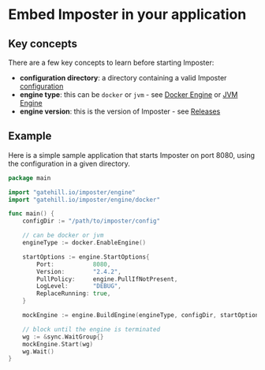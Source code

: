 # Embed Imposter in your application

## Key concepts

There are a few key concepts to learn before starting Imposter:

- **configuration directory**: a directory containing a valid Imposter [configuration](https://docs.imposter.sh/configuration/)
- **engine type**: this can be `docker` or `jvm` - see [Docker Engine](./docker_engine.md) or [JVM Engine](./jvm_engine.md)
- **engine version**: this is the version of Imposter - see [Releases](https://github.com/outofcoffee/imposter/releases)

## Example

Here is a simple sample application that starts Imposter on port 8080, using the configuration in a given directory.

```go
package main

import "gatehill.io/imposter/engine"
import "gatehill.io/imposter/engine/docker"

func main() {
    configDir := "/path/to/imposter/config"

    // can be docker or jvm
    engineType := docker.EnableEngine()

    startOptions := engine.StartOptions{
        Port:           8080,
        Version:        "2.4.2",
        PullPolicy:     engine.PullIfNotPresent,
        LogLevel:       "DEBUG",
        ReplaceRunning: true,
    }

    mockEngine := engine.BuildEngine(engineType, configDir, startOptions)

    // block until the engine is terminated
    wg := &sync.WaitGroup{}
    mockEngine.Start(wg)
    wg.Wait()
}
```
